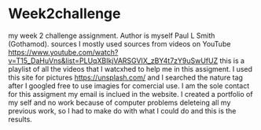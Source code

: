 # Week2challenge
my week 2 challenge assignment.
Author is myself Paul L Smith (Gothamod).
sources I mostly used sources from videos on YouTube https://www.youtube.com/watch?v=T15_DaHuVns&list=PLUqXBIkjVARSGVIX_zBY4t7zY9uSwUfUZ this is a playlist of all the videos that I watcxhed to help me in this assigment.
I used this site for pictures https://unsplash.com/ and I searched the nature tag after I googled free to use imagies for comercial use.
I am the sole contact for this assigment my email is inclued in the website.
I created a portfolio of my self and no work because of computer problems deleteing all my previous work, so I had to make do with what I could do and this is the results.
